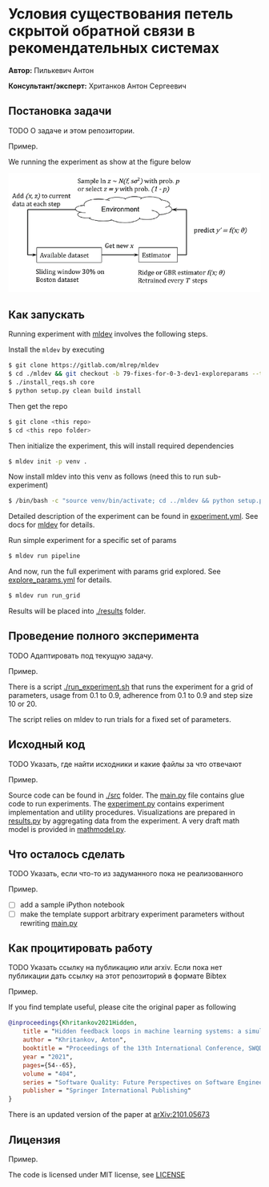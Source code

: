 # Условия существования петель скрытой обратной связи в рекомендательных системах

**Автор:** Пилькевич Антон

**Консультант/эксперт:** Хританков Антон Сергеевич

## Постановка задачи

TODO О задаче и этом репозитории. 

Пример.

We running the experiment as show at the figure below 

<img src=".img/experiment-setup.png" alt="experiment setup" width="700"/>

## Как запускать

Running experiment with [mldev](https://gitlab.com/mlrep/mldev) involves the following steps.

Install the ``mldev`` by executing

```bash
$ git clone https://gitlab.com/mlrep/mldev 
$ cd ./mldev && git checkout -b 79-fixes-for-0-3-dev1-exploreparams --track origin/79-fixes-for-0-3-dev1-exploreparams
$ ./install_reqs.sh core
$ python setup.py clean build install
``` 
Then get the repo
```bash
$ git clone <this repo>
$ cd <this repo folder>
```

Then initialize the experiment, this will install required dependencies

```bash
$ mldev init -p venv .
```
Now install mldev into this venv as follows (need this to run sub-experiment)

```bash
$ /bin/bash -c "source venv/bin/activate; cd ../mldev && python setup.py clean build install"
```

Detailed description of the experiment can be found in [experiment.yml](./experiment.yml). See docs for [mldev](https://gitlab.com/mlrep/mldev) for details.

Run simple experiment for a specific set of params

```bash
$ mldev run pipeline
```

And now, run the full experiment with params grid explored. See [explore_params.yml](./explore_params.yml) for details.

```bash
$ mldev run run_grid
```

Results will be placed into [./results](./results) folder.

## Проведение полного эксперимента 

TODO Адаптировать под текущую задачу.

Пример.

There is a script [./run_experiment.sh](./run_experiment.sh) that runs the experiment
for a grid of parameters, usage from 0.1 to 0.9, adherence from 0.1 to 0.9 
and step size 10 or 20.

The script relies on mldev to run trials for a fixed set of parameters.

## Исходный код

TODO Указать, где найти исходники и какие файлы за что отвечают

Пример.

Source code can be found in [./src](./src) folder. The [main.py](./src/main.py) file contains glue code to run experiments.
The [experiment.py](./src/experiment.py) contains experiment implementation and utility procedures.
Visualizations are prepared in [results.py](./src/results.py) by aggregating data from the experiment.
A very draft math model is provided in [mathmodel.py](./src/mathmodel.py).

## Что осталось сделать

TODO Указать, если что-то из задуманного пока не реализованного

Пример.

 - [ ] add a sample iPython notebook 
 - [ ] make the template support arbitrary experiment parameters without rewriting [main.py](./src/main.py)

## Как процитировать работу

TODO Указать ссылку на публикацию или arxiv. Если пока нет публикации дать ссылку на этот репозиторий в формате Bibtex

Пример.

If you find template useful, please cite the original paper as following

```bibtex
@inproceedings{Khritankov2021Hidden,
    title = "Hidden feedback loops in machine learning systems: a simulation model and preliminary results",
    author = "Khritankov, Anton",
    booktitle = "Proceedings of the 13th International Conference, SWQD 2021, Vienna, Austria, January 19–21, 2021",
    year = "2021",
    pages={54--65},
    volume = "404",
    series = "Software Quality: Future Perspectives on Software Engineering Quality",
    publisher = "Springer International Publishing"
}
```

There is an updated version of the paper at [arXiv:2101.05673](https://arxiv.org/abs/2101.05673)

## Лицензия

Пример.

The code is licensed under MIT license, see [LICENSE](LICENSE)
